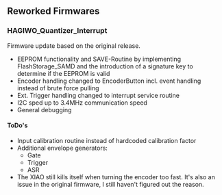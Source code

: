 <h2>Reworked Firmwares</h2>
<h3>HAGIWO_Quantizer_Interrupt</h3>
<p>Firmware update based on the original release.</p>
<ul>
	<li>EEPROM functionality and SAVE-Routine by implementing FlashStorage_SAMD and the introduction of a signature key to determine if the EEPROM is valid</li>
	<li>Encoder handling changed to EncoderButton incl. event handling instead of brute force pulling</li>
	<li>Ext. Trigger handling changed to interrupt service routine</li>
	<li>I2C sped up to 3.4MHz communication speed</li>
	<li>General debugging</li>
</ul>
<h4>ToDo's</h4>
<ul>
	<li>Input calibration routine instead of hardcoded calibration factor</li>
	<li>Additional envelope generators:
		<ul>
			<li>Gate</li>
			<li>Trigger</li>
			<li>ASR</li>
		</ul>
	</li>
	<li>The XIAO still kills itself when turning the encoder too fast. It's also an issue in the original firmware, I still haven't figured out the reason.</li>
</ul>